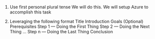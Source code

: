 1. Use first personal plural tense
    We will do this.  We will setup Azure to accomplish this task 

2. Leveraging the following format
    Title
    Introduction
    Goals (Optional)
    Prerequisites
    Step 1 — Doing the First Thing
    Step 2 — Doing the Next Thing
    …
    Step n — Doing the Last Thing
    Conclusion